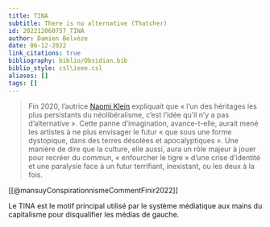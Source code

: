 ```yaml
---
title: TINA
subtitle: There is no alternative (Thatcher)
id: 202212060757_TINA
author: Damien Belvèze
date: 06-12-2022
link_citations: true
bibliography: biblio/Obsidian.bib
biblio_style: csl\ieee.csl
aliases: []
tags: []
---
```


> Fin 2020, l’autrice [Naomi Klein](https://web.colby.edu/environmentalhumanities/2021/01/13/naomi-klein-narratives-for-the-future/) expliquait que « l’un des héritages les plus persistants du néolibéralisme, c’est l’idée qu’il n’y a pas d’alternative ». Cette panne d’imagination, avance-t-elle, aurait mené les artistes à ne plus envisager le futur « que sous une forme dystopique, dans des terres désolées et apocalyptiques ». Une manière de dire que la culture, elle aussi, aura un rôle majeur à jouer pour recréer du commun, « enfourcher le tigre » d’une crise d’identité et une paralysie face à un futur terrifiant, inexistant, ou les deux à la fois.

[[@mansuyConspirationnismeCommentFinir2022]]

Le TINA est le motif principal utilisé par le système médiatique aux mains du capitalisme pour disqualifier les médias de gauche. 


